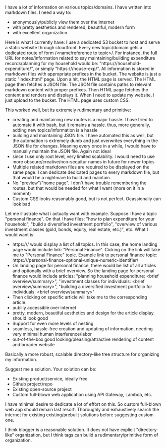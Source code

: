 I have a lot of information on various topics/domains. I have written into markdown files. I need a way to:
- anonymously/publicly view them over the internet
- with pretty aesthetics and rendered, beautiful, modern form
- with excellent organization

Here is what I currently have:
I use a dedicated S3 bucket to host and serve a static website through cloudfront. Every new topic/domain gets a dedicated route of form /<name/reference to topic>/. For instance, the full URL for notes/information related to say maintaining/building expenditure records/planning for my household would be: "https://<cloudfront domain name>/household-expenditure/", or simply "https://<cloudfront domain name>/house-exp/". All information is stored in markdown files with appropriate prefixes in the bucket. The website is just a static "index.html" page. Upon a hit, the HTML page is served. The HTML page then fetches a JSON file. The JSON file contains paths to relevant markdown content with proper prefixes. Then HTML page fetches the content and renders and displays it. When I need to update my website, I just upload to the bucket. The HTML page uses custom CSS.


This worked well, but its extremely rudimentary and primitive:
- creating and maintaining new routes is a major hassle. I have tried to automate it with bash, but it remains a hassle. thus, more generally, adding new topics/information is a hassle
- building and maintaining JSON file. I have automated this as well, but the automation is extremely dumb and just overwrites everything in the JSON file for changes. Meaning every once in a while, I would have to manually maintain the JSON file. Again not ideal
- since I use only root level, very limited scalability. I would need to use more obscure/creative/non-sequitur names in future for newer topics
- Multiple related markdown files are required to be displayed on the same page. I can dedicate dedicated pages to every markdown file, but that would be a nightmare to build and maintain.
- No "preview"/"home page". I don't have trouble remembering the routes, but that would be needed for what I want (more on it in a moment)
- Custom CSS looks reasonably good, but is not perfect. Ocassionally can look bad


Let me illustrate what i actually want with example. Suppose I have a topic "personal finance". On that I have files: "how to plan expenditure for your household", "build a diversified investment portfolio", "overview of various investment classes (gold, bonds, equity, real estate, etc.)", etc. What I would want is:
- https://<cloudfront domain name>/ would display a list of all topics. In this case, the home landing page would include link: "Personal Finance". Cicking on the link will take me to "Personal Finance" topic. Example link to personal finance topic: https://<cloudfront domain name>/personal-finance-optional-unique-numeric-identifier/
- On landing page for personal finance, there would be list of all articles and optionally with a brief overview. So the landing page for personal finance would include articles: "planning household expenditure: <brief overview/summary>", "investment classes for individuals: <brief overview/summary>", "building a diversified investment portfolio for individuals: <brief overview/summary>"
- Then clicking on specific article will take me to the corresponding article.
- publily accessible over internet
- pretty, modern, beautiful aesthetics and design for the article display. should look good
- Support for even more levels of nesting
- seamless, hassle-free creation and updating of information, needing very minimal human interference/labor
- out-of-the-box good looking/pleasing/attractive rendering of content and broader website



Basically a more robust, scalable directory-like tree structure for organizing my information.

Suggest me a solution. Your solution can be:
- Existing product/service, ideally free
- Github project/repo
- Existing open-source project
- Custom full-blown web application using API Gateway, Lambda, etc.

I have minimal desire to dedicate a lot of effort on this. So custom full-blown web app should remain last resort. Thoroughly and exhaustively search the internet for existing existing/prebuilt solutions before suggesting custom one.

I think blogger is a reasonable solution. It does not have explicit "directory-like" organization, but I think tags can build a rudimentary/primitive form of organization. 








